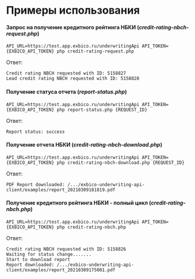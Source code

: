 # Примеры использования

#### Запрос на получение кредитного рейтинга НБКИ (*credit-rating-nbch-request.php*)
```
API_URL=https://test.app.exbico.ru/underwritingApi API_TOKEN={EXBICO_API_TOKEN} php credit-rating-request.php
```
Ответ:
```
Credit rating NBCH requested with ID: 5158827
Lead credit rating NBCH requested with ID: 5158828
```

#### Получение статуса отчета (*report-status.php*)
```
API_URL=https://test.app.exbico.ru/underwritingApi API_TOKEN={EXBICO_API_TOKEN} php report-status.php {REQUEST_ID}
```
Ответ:
```
Report status: success
```

#### Получение отчета НБКИ (*credit-rating-nbch-download.php*)
```
API_URL=https://test.app.exbico.ru/underwritingApi API_TOKEN={EXBICO_API_TOKEN} php credit-rating-nbch-download.php {REQUEST_ID}
```
Ответ:
```
PDF Report downloaded: /.../exbico-underwriting-api-client/examples/report_20210309181819.pdf
```

#### Получение кредитного рейтинга НБКИ - полный цикл (*credit-rating-nbch.php*)
```
API_URL=https://test.app.exbico.ru/underwritingApi API_TOKEN={EXBICO_API_TOKEN} php credit-rating-nbch.php
```
Ответ:
```
Credit rating NBCH requested with ID: 5158826
Waiting for status change.......
Start to download report
Report downloaded: /.../exbico-underwriting-api-client/examples/report_20210309175001.pdf
```